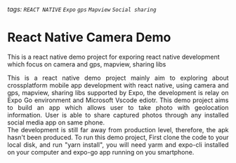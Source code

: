 ###### tags: `REACT NATIVE` `Expo` `gps` `Mapview` `Social sharing`
# React Native Camera Demo
This is a react native demo project for exporing react native development which focus on camera and gps, mapview, sharing libs

<div style="text-align: justify"> This is a react native demo project mainly aim to exploring about crossplatform mobile app development with react native, using camera and gps, mapview, sharing libs supported by Expo, the development is relay on Expo Go environment and Microsoft Vscode ediotr. This demo project aims to build an app which allows user to take photo with geolocation information. User is able to share captured photos through any installed social media app on same phone.
<br />
The development is still far away from production level, therefore, the apk hasn't been produced. To run this demo project, First clone the code to your local disk, and run "yarn install", you will need yarm and expo-cli installed on your computer and expo-go app running on you smartphone. </div> 
